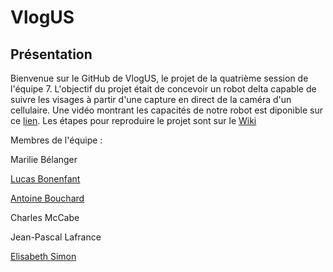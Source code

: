 # VlogUS


## Présentation

Bienvenue sur le GitHub de VlogUS, le projet de la quatrième session de l'équipe 7.
 L'objectif du projet était de concevoir un robot delta capable de suivre les visages à partir d'une capture en direct de la caméra d'un cellulaire.
 Une vidéo montrant les capacités de notre robot est diponible sur ce [lien](https://www.youtube.com/watch?v=dQw4w9WgXcQ&ab_channel=RickAstley).
 Les étapes pour reproduire le projet sont sur le [Wiki](https://github.com/vlogUS-s4/VlogUS/wiki/VlogUS_Wiki)

<!--
<p align="center">
  <img src="https://github.com/vlogUS-s4/VlogUS/blob/main/Images/VlogUS_logo.png" alt="Description" width="300">
</p>
-->


Membres de l'équipe :

Marilie Bélanger

[Lucas Bonenfant](https://www.linkedin.com/in/lucas-bonenfant-0249281ab/)

[Antoine Bouchard](https://www.linkedin.com/in/antoine-bouchard-354003300/)

Charles McCabe

Jean-Pascal Lafrance

[Elisabeth Simon](https://www.linkedin.com/in/elisabeth-simon01/)
